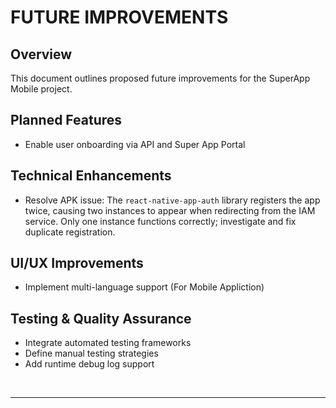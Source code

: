 # FUTURE IMPROVEMENTS

## Overview
This document outlines proposed future improvements for the SuperApp Mobile project.

## Planned Features
- Enable user onboarding via API and Super App Portal

## Technical Enhancements
- Resolve APK issue: The `react-native-app-auth` library registers the app twice, causing two instances to appear when redirecting from the IAM service. Only one instance functions correctly; investigate and fix duplicate registration.

## UI/UX Improvements
- Implement multi-language support (For Mobile Appliction)

## Testing & Quality Assurance
- Integrate automated testing frameworks
- Define manual testing strategies
- Add runtime debug log support

<br>

---



